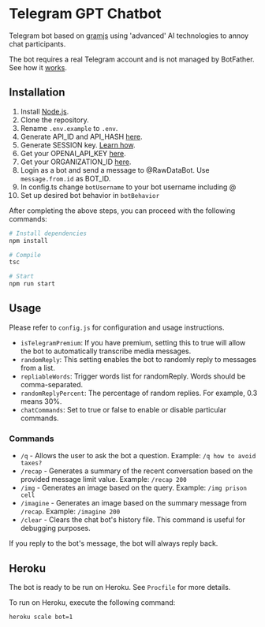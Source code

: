 # Telegram GPT Chatbot

Telegram bot based on [gramjs](https://gram.js.org/) using 'advanced' AI technologies to annoy chat participants.

The bot requires a real Telegram account and is not managed by BotFather. See how it [works](https://gram.js.org/getting-started/authorization#logging-in-as-a-user).

## Installation

1. Install [Node.js](https://nodejs.org/en).
2. Clone the repository.
3. Rename `.env.example` to `.env`.
4. Generate API_ID and API_HASH [here](https://gram.js.org/getting-started/authorization#getting-api-id-and-api-hash).
5. Generate SESSION key. [Learn how](https://gram.js.org/getting-started/authorization).
6. Get your OPENAI_API_KEY [here](https://platform.openai.com/account/api-keys).
7. Get your ORGANIZATION_ID [here](https://platform.openai.com/account/org-settings).
8. Login as a bot and send a message to @RawDataBot. Use `message.from.id` as BOT_ID.
9. In config.ts change `botUsername` to your bot username including @
10. Set up desired bot behavior in `botBehavior`

After completing the above steps, you can proceed with the following commands:

```bash
# Install dependencies
npm install

# Compile
tsc

# Start
npm run start
```

## Usage

Please refer to `config.js` for configuration and usage instructions.

- `isTelegramPremium`: If you have premium, setting this to true will allow the bot to automatically transcribe media messages.
- `randomReply`: This setting enables the bot to randomly reply to messages from a list.
- `repliableWords`: Trigger words list for randomReply. Words should be comma-separated.
- `randomReplyPercent`: The percentage of random replies. For example, 0.3 means 30%.
- `chatCommands`: Set to true or false to enable or disable particular commands.

### Commands
- `/q` - Allows the user to ask the bot a question. Example: `/q how to avoid taxes?`
- `/recap` - Generates a summary of the recent conversation based on the provided message limit value. Example: `/recap 200`
- `/img` - Generates an image based on the query. Example: `/img prison cell`
- `/imagine` - Generates an image based on the summary message from `/recap`. Example: `/imagine 200`
- `/clear` - Clears the chat bot's history file. This command is useful for debugging purposes.

If you reply to the bot's message, the bot will always reply back.

## Heroku

The bot is ready to be run on Heroku. See `Procfile` for more details.

To run on Heroku, execute the following command:

```bash
heroku scale bot=1
```

